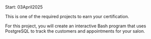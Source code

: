 Start: 03April2025 </br>


This is one of the required projects to earn your certification.

For this project, you will create an interactive Bash program that uses PostgreSQL to track the customers and appointments for your salon.

